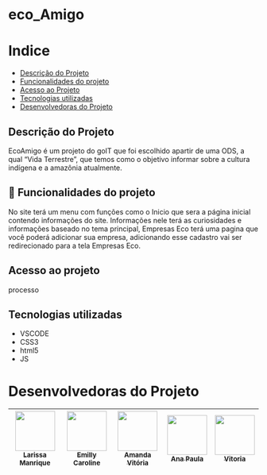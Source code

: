 # eco_Amigo
# Indice
* [Descrição do Projeto](#descrição-do-projeto)
* [Funcionalidades do projeto](#-funcionalidades-do-projeto)
* [Acesso ao Projeto](#acesso-ao-projeto)
* [Tecnologias utilizadas](#tecnologias-utilizadas)
* [Desenvolvedoras do Projeto](#desenvolvedoras-do-projeto)

## Descrição do Projeto
EcoAmigo é um projeto do goIT que foi escolhido apartir de uma ODS, a qual “Vida Terrestre”, que temos como o objetivo informar sobre a cultura indígena e a amazônia atualmente.

## 🔨 Funcionalidades do projeto
No site terá um menu com funções como o Inicio que sera a página inicial contendo informações do site. Informações nele terá as curiosidades e informações baseado no tema principal, Empresas Eco terá uma pagina que você poderá adicionar sua empresa, adicionando esse cadastro vai ser redirecionado para a tela Empresas Eco.

## Acesso ao projeto
processo 

## Tecnologias utilizadas
* VSCODE 
* CSS3
* html5
* JS

# Desenvolvedoras do Projeto

 |  [<img loading="lazy" src="https://avatars.githubusercontent.com/u/127845865?v=4" width=80><br><sub>Larissa Manrique</sub>](https://github.com/larissassk) | [<img loading="lazy" src="https://avatars.githubusercontent.com/u/127847857?v=4" width=80><br><sub>Emilly Caroline </sub>](https://github.com/emillycaaroline) | [<img loading="lazy" src="https://avatars.githubusercontent.com/u/127847936?v=4" width=80><br><sub>Amanda Vitória</sub>](https://github.com/amandvitoria) | [<img loading="lazy" src="https://avatars.githubusercontent.com/u/127848114?v=4" width=80><br><sub>Ana Paula </sub>](https://github.com/anapaulacd) | [<img loading="lazy" src="https://avatars.githubusercontent.com/u/127845411?v=4" width=80><br><sub>Vitoria </sub>](https://github.com/vickieww) | 
| :---: | :---: | :---: | :---: |:---: |

